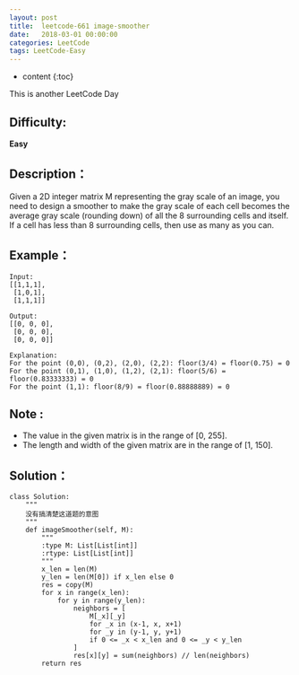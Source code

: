 ```yaml
---
layout: post
title:  leetcode-661 image-smoother
date:   2018-03-01 00:00:00
categories: LeetCode
tags: LeetCode-Easy
---
```


* content
{:toc}

This is another LeetCode Day

## Difficulty:

**Easy**

## Description：

Given a 2D integer matrix M representing the gray scale of an image, 
you need to design a smoother to make the gray scale of each cell 
becomes the average gray scale (rounding down) of all the 8 surrounding 
cells and itself. If a cell has less than 8 surrounding cells, then use as many as you can.

## Example：

```
Input:
[[1,1,1],
 [1,0,1],
 [1,1,1]]
 
Output:
[[0, 0, 0],
 [0, 0, 0],
 [0, 0, 0]]
 
Explanation:
For the point (0,0), (0,2), (2,0), (2,2): floor(3/4) = floor(0.75) = 0
For the point (0,1), (1,0), (1,2), (2,1): floor(5/6) = floor(0.83333333) = 0
For the point (1,1): floor(8/9) = floor(0.88888889) = 0
```

## Note :

- The value in the given matrix is in the range of [0, 255].
- The length and width of the given matrix are in the range of [1, 150].

## Solution：

```
class Solution:
    """
    没有搞清楚这道题的意图
    """
    def imageSmoother(self, M):
        """
        :type M: List[List[int]]
        :rtype: List[List[int]]
        """
        x_len = len(M)
        y_len = len(M[0]) if x_len else 0
        res = copy(M)
        for x in range(x_len):
            for y in range(y_len):
                neighbors = [
                    M[_x][_y]
                    for _x in (x-1, x, x+1)
                    for _y in (y-1, y, y+1)
                    if 0 <= _x < x_len and 0 <= _y < y_len
                ]
                res[x][y] = sum(neighbors) // len(neighbors)
        return res
```